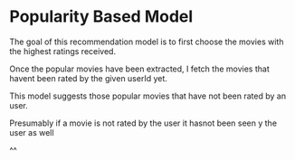 # Popularity Based Model

The goal of this recommendation model is to first choose the movies with the highest ratings received. 

Once the popular movies have been extracted, I fetch the movies that havent been rated by the given userId yet.

This model suggests those popular movies that have not been rated by an user.

Presumably if a movie is not rated  by the user it hasnot been seen y the user as well
    
^^
